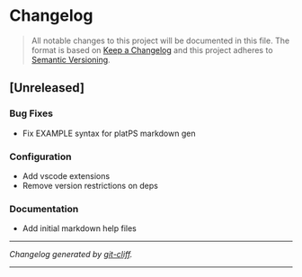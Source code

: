 # Changelog

> All notable changes to this project will be documented in this file. The format is based on
[Keep a Changelog](http://keepachangelog.com/) and this project adheres to
[Semantic Versioning](http://semver.org/).

## [Unreleased]

### Bug Fixes

- Fix EXAMPLE syntax for platPS markdown gen

### Configuration

- Add vscode extensions
- Remove version restrictions on deps

### Documentation

- Add initial markdown help files

***
*Changelog generated by [git-cliff](https://github.com/orhun/git-cliff).*
***
